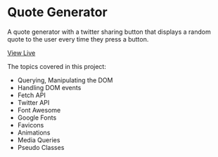 # Quote Generator
A quote generator  with a twitter sharing button that displays a random quote to the user every time they press a button.   

[View Live](https://atanasovavanya.github.io/quote-generator-project/)

The topics covered in this project:

- Querying, Manipulating the DOM
- Handling DOM events
- Fetch API
- Twitter API
- Font Awesome
- Google Fonts
- Favicons
- Animations
- Media Queries
- Pseudo Classes
